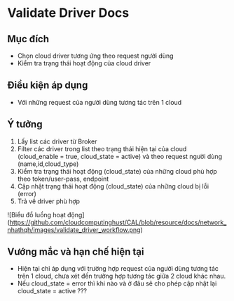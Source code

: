 # Validate Driver Docs

## Mục đích
- Chọn cloud driver tương ứng theo request người dùng
- Kiểm tra trạng thái hoạt động của cloud driver

## Điều kiện áp dụng
- Với những request của người dùng tương tác trên 1 cloud

## Ý tưởng
1. Lấy list các driver từ Broker
2. Filter các driver trong list theo trạng thái hiện tại của cloud (cloud_enable = true, cloud_state = active) và theo request người dùng (name,id,cloud_type)
3. Kiểm tra trạng thái hoạt động (cloud_state) của những cloud phù hợp theo token/user-pass, endpoint
4. Cập nhật trạng thái hoạt động (cloud_state) của những cloud bị lỗi (error)
5. Trả về driver phù hợp

![Biểu đồ luồng hoạt động] (https://github.com/cloudcomputinghust/CAL/blob/resource/docs/network_nhathqh/images/validate_driver_workflow.png)

## Vướng mắc và hạn chế hiện tại
- Hiện tại chỉ áp dụng với trường hợp request của người dùng tương tác trên 1 cloud, chưa xét đến trường hợp tương tác giữa 2 cloud khác nhau.
- Nếu cloud_state = error thì khi nào và ở đâu sẽ cho phép cập nhật lại cloud_state = active ???
